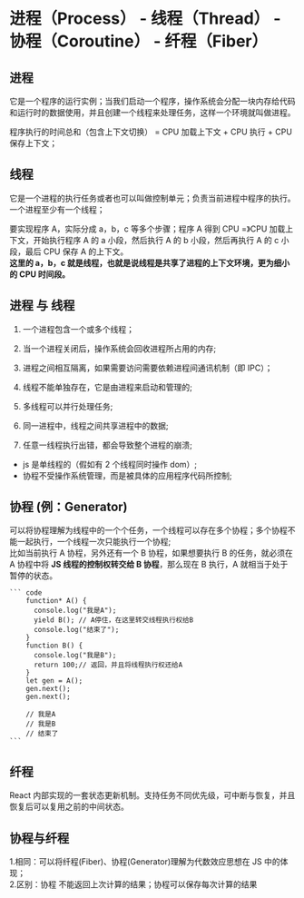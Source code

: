 # 进程（Process） - 线程（Thread） - 协程（Coroutine） - 纤程（Fiber）

## 进程

它是一个程序的运行实例；当我们启动一个程序，操作系统会分配一块内存给代码和运行时的数据使用，并且创建一个线程来处理任务，这样一个环境就叫做进程。

程序执行的时间总和（包含上下文切换） = CPU 加载上下文 + CPU 执行 + CPU 保存上下文；

## 线程

它是一个进程的执行任务或者也可以叫做控制单元；负责当前进程中程序的执行。一个进程至少有一个线程；

要实现程序 A，实际分成 a，b，c 等多个步骤；程序 A 得到 CPU =》CPU 加载上下文，开始执行程序 A 的 a 小段，然后执行 A 的 b 小段，然后再执行 A 的 c 小段，最后 CPU 保存 A 的上下文。  
**这里的 a，b，c 就是线程，也就是说线程是共享了进程的上下文环境，更为细小的 CPU 时间段。**

## 进程 与 线程

1. 一个进程包含一个或多个线程；
2. 当一个进程关闭后，操作系统会回收进程所占用的内存;
3. 进程之间相互隔离，如果需要访问需要依赖进程间通讯机制（即 IPC）；

4. 线程不能单独存在，它是由进程来启动和管理的;
5. 多线程可以并行处理任务;
6. 同一进程中，线程之间共享进程中的数据;
7. 任意一线程执行出错，都会导致整个进程的崩溃;

- js 是单线程的（假如有 2 个线程同时操作 dom）;
- 协程不受操作系统管理，而是被具体的应用程序代码所控制;

## 协程 (例：Generator)

可以将协程理解为线程中的一个个任务，一个线程可以存在多个协程；多个协程不能一起执行，一个线程一次只能执行一个协程;  
比如当前执行 A 协程，另外还有一个 B 协程，如果想要执行 B 的任务，就必须在 A 协程中将 **JS 线程的控制权转交给 B 协程**，那么现在 B 执行，A 就相当于处于暂停的状态。

    ``` code
        function* A() {
          console.log("我是A");
          yield B(); // A停住，在这里转交线程执行权给B
          console.log("结束了");
        }
        function B() {
          console.log("我是B");
          return 100;// 返回，并且将线程执行权还给A
        }
        let gen = A();
        gen.next();
        gen.next();

        // 我是A
        // 我是B
        // 结束了
    ```

## 纤程

React 内部实现的一套状态更新机制。支持任务不同优先级，可中断与恢复，并且恢复后可以复用之前的中间状态。

## 协程与纤程

1.相同：可以将纤程(Fiber)、协程(Generator)理解为代数效应思想在 JS 中的体现；  
2.区别：协程 不能返回上次计算的结果；协程可以保存每次计算的结果
